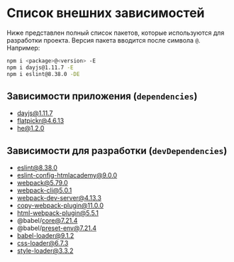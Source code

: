 # Список внешних зависимостей

Ниже представлен полный список пакетов, которые используются для разработки проекта. Версия пакета вводится после символа `@`. Например:

```bash
npm i <package>@<version> -E
npm i dayjs@1.11.7 -E
npm i eslint@8.38.0 -DE
```

## Зависимости приложения (`dependencies`)

- dayjs@1.11.7
- flatpickr@4.6.13
- he@1.2.0

## Зависимости для разработки (`devDependencies`)

- eslint@8.38.0
- eslint-config-htmlacademy@9.0.0
- webpack@5.79.0
- webpack-cli@5.0.1
- webpack-dev-server@4.13.3
- copy-webpack-plugin@11.0.0
- html-webpack-plugin@5.5.1
- @babel/core@7.21.4
- @babel/preset-env@7.21.4
- babel-loader@9.1.2
- css-loader@6.7.3
- style-loader@3.3.2
